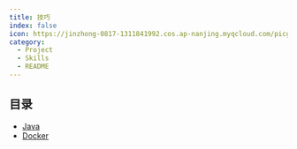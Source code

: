 ```yaml
---
title: 技巧
index: false
icon: https://jinzhong-0817-1311841992.cos.ap-nanjing.myqcloud.com/picgo/%E6%8A%80%E5%B7%A7.svg
category:
  - Project
  - Skills
  - README
---
```


## 目录

- [Java](Java/)
- [Docker](Docker/)

